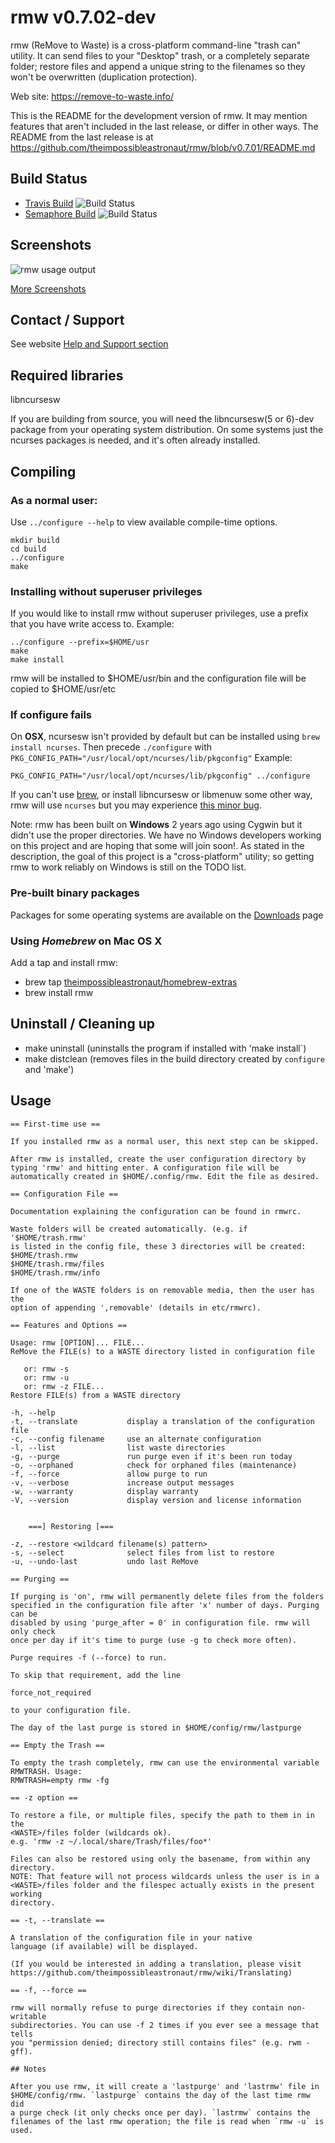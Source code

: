 # rmw v0.7.02-dev

rmw (ReMove to Waste) is a cross-platform command-line "trash can"
utility. It can send files to your "Desktop" trash, or a completely
separate folder; restore files and append a unique string to the
filenames so they won't be overwritten (duplication protection).

Web site: <https://remove-to-waste.info/>

This is the README for the development version of rmw. It may mention
features that aren't included in the last release, or differ in other
ways. The README from the last release is at
<https://github.com/theimpossibleastronaut/rmw/blob/v0.7.01/README.md>

## Build Status

* [Travis Build](https://travis-ci.org/theimpossibleastronaut/rmw) ![Build Status](https://travis-ci.org/theimpossibleastronaut/rmw.svg?branch=master)
* [Semaphore Build](https://semaphoreci.com/andy5995/rmw-3) ![Build Status](https://semaphoreci.com/api/v1/andy5995/rmw-3/branches/master/badge.svg)

## Screenshots

![rmw usage output](https://remove-to-waste.info/images/Screenshot_2018-11-01_21-45-05_911x795.png)

[More Screenshots](https://remove-to-waste.info/screenshots.html)

## Contact / Support

See website [Help and Support section](https://remove-to-waste.info/#support)

## Required libraries

libncursesw

If you are building from source, you will need the libncursesw(5 or
6)-dev package from your operating system distribution. On some systems
just the ncurses packages is needed, and it's often already installed.

## Compiling

### As a normal user:

Use `../configure --help` to view available compile-time options.

    mkdir build
    cd build
    ../configure
    make

### Installing without superuser privileges

If you would like to install rmw without superuser privileges, use a prefix
that you have write access to. Example:

    ../configure --prefix=$HOME/usr
    make
    make install

rmw will be installed to $HOME/usr/bin and the configuration file will be
copied to $HOME/usr/etc

### If configure fails

On **OSX**, ncursesw isn't provided by default but can be installed
using `brew install ncurses`. Then precede `./configure` with
`PKG_CONFIG_PATH="/usr/local/opt/ncurses/lib/pkgconfig"` Example:

    PKG_CONFIG_PATH="/usr/local/opt/ncurses/lib/pkgconfig" ../configure

If you can't use [brew](https://brew.sh/), or install libncursesw or
libmenuw some other way, rmw will use `ncurses` but you may experience
[this minor
bug](https://github.com/theimpossibleastronaut/rmw/issues/205).

Note: rmw has been built on **Windows** 2 years ago using Cygwin but it
didn't use the proper directories. We have no Windows developers
working on this project and are hoping that some will join soon!. As
stated in the description, the goal of this project is a
"cross-platform" utility; so getting rmw to work reliably on Windows is
still on the TODO list.

### Pre-built binary packages

Packages for some operating systems are available on the
[Downloads](https://github.com/theimpossibleastronaut/rmw/releases) page

### Using _Homebrew_ on Mac OS X

Add a tap and install rmw:

* brew tap [theimpossibleastronaut/homebrew-extras](https://github.com/theimpossibleastronaut/homebrew-extras)
* brew install rmw

## Uninstall / Cleaning up

* make uninstall (uninstalls the program if installed with 'make install`)
* make distclean (removes files in the build directory created by
`configure` and 'make')

## Usage
```
== First-time use ==

If you installed rmw as a normal user, this next step can be skipped.

After rmw is installed, create the user configuration directory by
typing 'rmw' and hitting enter. A configuration file will be
automatically created in $HOME/.config/rmw. Edit the file as desired.

== Configuration File ==

Documentation explaining the configuration can be found in rmwrc.

Waste folders will be created automatically. (e.g. if '$HOME/trash.rmw'
is listed in the config file, these 3 directories will be created:
$HOME/trash.rmw
$HOME/trash.rmw/files
$HOME/trash.rmw/info

If one of the WASTE folders is on removable media, then the user has the
option of appending ',removable' (details in etc/rmwrc).

== Features and Options ==

Usage: rmw [OPTION]... FILE...
ReMove the FILE(s) to a WASTE directory listed in configuration file

   or: rmw -s
   or: rmw -u
   or: rmw -z FILE...
Restore FILE(s) from a WASTE directory

-h, --help
-t, --translate           display a translation of the configuration file
-c, --config filename     use an alternate configuration
-l, --list                list waste directories
-g, --purge               run purge even if it's been run today
-o, --orphaned            check for orphaned files (maintenance)
-f, --force               allow purge to run
-v, --verbose             increase output messages
-w, --warranty            display warranty
-V, --version             display version and license information


	===] Restoring [===

-z, --restore <wildcard filename(s) pattern>
-s, --select              select files from list to restore
-u, --undo-last           undo last ReMove

== Purging ==

If purging is 'on', rmw will permanently delete files from the folders
specified in the configuration file after 'x' number of days. Purging can be
disabled by using 'purge_after = 0' in configuration file. rmw will only check
once per day if it's time to purge (use -g to check more often).

Purge requires -f (--force) to run.

To skip that requirement, add the line

force_not_required

to your configuration file.

The day of the last purge is stored in $HOME/config/rmw/lastpurge

== Empty the Trash ==

To empty the trash completely, rmw can use the environmental variable
RMWTRASH. Usage:
RMWTRASH=empty rmw -fg

== -z option ==

To restore a file, or multiple files, specify the path to them in in the
<WASTE>/files folder (wildcards ok).
e.g. 'rmw -z ~/.local/share/Trash/files/foo*'

Files can also be restored using only the basename, from within any directory.
NOTE: That feature will not process wildcards unless the user is in a
<WASTE>/files folder and the filespec actually exists in the present working
directory.

== -t, --translate ==

A translation of the configuration file in your native
language (if available) will be displayed.

(If you would be interested in adding a translation, please visit
https://github.com/theimpossibleastronaut/rmw/wiki/Translating)

== -f, --force ==

rmw will normally refuse to purge directories if they contain non-writable
subdirectories. You can use -f 2 times if you ever see a message that tells
you "permission denied; directory still contains files" (e.g. rwm -gff).

## Notes

After you use rmw, it will create a 'lastpurge' and 'lastrmw' file in
$HOME/config/rmw. `lastpurge` contains the day of the last time rmw did
a purge check (it only checks once per day). `lastrmw` contains the
filenames of the last rmw operation; the file is read when `rmw -u` is
used.

```
